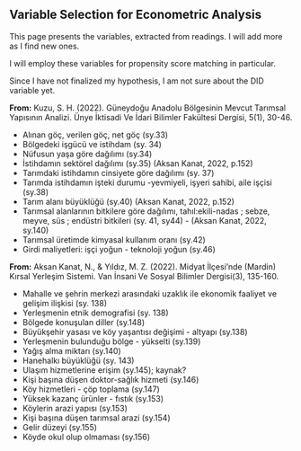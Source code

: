 ## Variable Selection for Econometric Analysis

This page presents the variables, extracted from readings. I will add more as I find new ones.

I will employ these variables for propensity score matching in particular.

Since I have not finalized my hypothesis, I am not sure about the DID variable yet.

**From:**  Kuzu, S. H. (2022). Güneydoğu Anadolu Bölgesinin Mevcut Tarımsal Yapısının Analizi. Ünye İktisadi Ve İdari Bilimler Fakültesi Dergisi, 5(1), 30-46.
- Alınan göç, verilen göç, net göç (sy.33)
- Bölgedeki işgücü ve istihdam (sy. 34)
- Nüfusun yaşa göre dağılımı (sy.34)
- İstihdamın sektörel dağılımı (sy.35) (Aksan Kanat, 2022, p.152)
- Tarımdaki istihdamın cinsiyete göre dağılımı (sy. 37)
- Tarımda istihdamın işteki durumu -yevmiyeli, işyeri sahibi, aile işçisi (sy.38)
- Tarım alanı büyüklüğü (sy.40) (Aksan Kanat, 2022, p.152)
- Tarımsal alanlarının bitkilere göre dağılımı, tahıl:ekili-nadas ; sebze, meyve, süs ; endüstri bitkileri (sy. 41, sy44) - (Aksan Kanat, 2022, sy.140)
- Tarımsal üretimde kimyasal kullanım oranı (sy.42)
- Girdi maliyetleri: işçi yoğun - teknoloji yoğun (sy.46)


**From:** Aksan Kanat, N., & Yıldız, M. Z. (2022). Midyat İlçesi’nde (Mardin) Kırsal Yerleşim Sistemi. Van İnsani Ve Sosyal Bilimler Dergisi(3), 135-160.
- Mahalle ve şehrin merkezi arasındaki uzaklık ile ekonomik faaliyet ve gelişim ilişkisi (sy. 138)
- Yerleşmenin etnik demografisi (sy. 138)
- Bölgede konuşulan diller (sy.148)
- Büyükşehir yasası ve köy yaşantısı değişimi - altyapı (sy.138)
- Yerleşmenin bulunduğu bölge - yükselti (sy.139)
- Yağış alma miktarı (sy.140)
- Hanehalkı büyüklüğü (sy. 143)
- Ulaşım hizmetlerine erişim (sy.145); kaynak?
- Kişi başına düşen doktor-sağlık hizmeti (sy.146)
- Köy hizmetleri - çöp toplama (sy.147)
- Yüksek kazanç ürünler - fıstık (sy.153)
- Köylerin arazi yapısı (sy.153)
- Kişi başına düşen tarımsal arazi (sy.154)
- Gelir düzeyi (sy.155)
- Köyde okul olup olmaması (sy.156)
